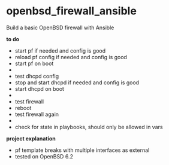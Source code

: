 # openbsd_firewall_ansible
Build a basic OpenBSD firewall with Ansible

**to do**
* start pf if needed and config is good
* reload pf config if needed and config is good
* start pf on boot
* 
* test dhcpd config
* stop and start dhcpd if needed and config is good
* start dhcpd on boot
* 
* test firewall
* reboot
* test firewall again
* 
* check for state in playbooks, should only be allowed in vars

**project explanation**
* pf template breaks with multiple interfaces as external
* tested on OpenBSD 6.2
